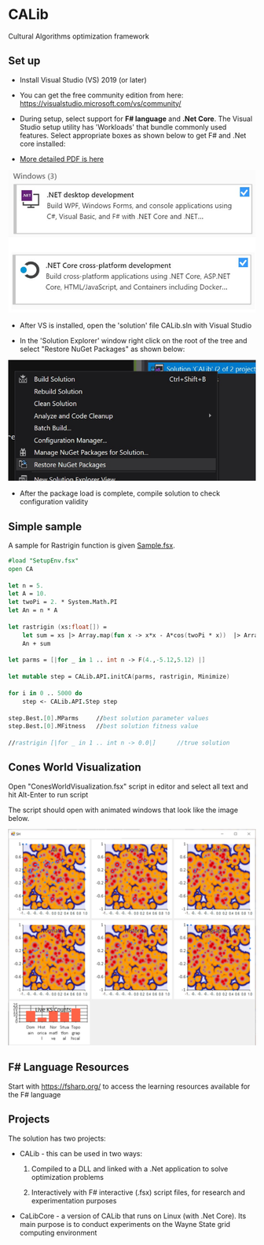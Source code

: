 # CALib
Cultural Algorithms optimization framework

## Set up
- Install Visual Studio (VS) 2019 (or later)
- You can get the free community edition from here:  https://visualstudio.microsoft.com/vs/community/
- During setup, select support for **F# language** and **.Net Core**.
The Visual Studio setup utility has 'Workloads' that bundle commonly used features. Select appropriate boxes as shown below to get F# and .Net core installed:

- [More detailed PDF is here](./CALib%20Installation%20Guide.pdf)


![visual studio setup utility view](imgs/setup.jpg)

- After VS is installed, open the 'solution' file CALib.sln with Visual Studio

- In the 'Solution Explorer' window right click on the root of the tree and select "Restore NuGet Packages" as shown below:


![restore nuget packages for the solution](imgs/restore.jpg)

- After the package load is complete, compile solution to check configuration validity

## Simple sample
A sample for Rastrigin function is given [Sample.fsx](CALib/Testing/Sample.fsx).

```fsharp
#load "SetupEnv.fsx"
open CA

let n = 5.
let A = 10.
let twoPi = 2. * System.Math.PI
let An = n * A

let rastrigin (xs:float[]) =
    let sum = xs |> Array.map(fun x -> x*x - A*cos(twoPi * x))  |> Array.sum
    An + sum

let parms = [|for _ in 1 .. int n -> F(4.,-5.12,5.12) |]

let mutable step = CALib.API.initCA(parms, rastrigin, Minimize)

for i in 0 .. 5000 do 
    step <- CALib.API.Step step

step.Best.[0].MParms     //best solution parameter values
step.Best.[0].MFitness   //best solution fitness value

//rastrigin [|for _ in 1 .. int n -> 0.0|]      //true solution
```

## Cones World Visualization
Open "ConesWorldVisualization.fsx" script in editor and select all text and hit Alt-Enter to run script

The script should open with animated windows that look like the image below.

![Stag-Hunt](imgs/sh_screen_shot.jpg)

## F# Language Resources
Start with https://fsharp.org/ to access the learning resources available for the F# language

## Projects
The solution has two projects:

* CALib - this can be used in two ways:

   1. Compiled to a DLL and linked with a .Net application to solve optimization problems

   2. Interactively with F# interactive (.fsx) script files, for research and experimentation purposes

- CaLibCore - a version of CALib that runs on Linux (with .Net Core). Its main purpose is to conduct experiments on the Wayne State grid computing environment
